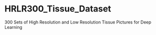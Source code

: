 # HRLR300_Tissue_Dataset
300 Sets of High Resolution and Low Resolution Tissue Pictures for Deep Learning

